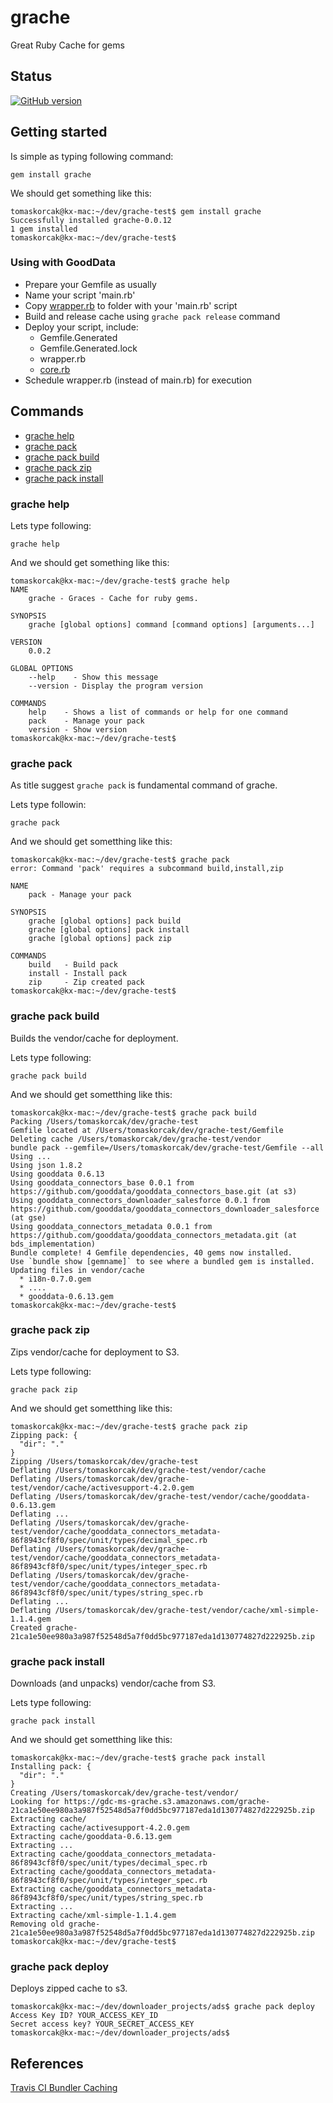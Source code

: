 # grache

Great Ruby Cache for gems

## Status

[![GitHub version](https://badge.fury.io/gh/korczis%2Fgrache.svg)](http://badge.fury.io/gh/korczis%2Fgrache)

## Getting started 

Is simple as typing following command:

```
gem install grache
```

We should get something like this:

```
tomaskorcak@kx-mac:~/dev/grache-test$ gem install grache
Successfully installed grache-0.0.12
1 gem installed
tomaskorcak@kx-mac:~/dev/grache-test$
```

### Using with GoodData

* Prepare your Gemfile as usually
* Name your script 'main.rb'
* Copy [wrapper.rb](https://github.com/korczis/grache-test/blob/master/stub.rb) to folder with your 'main.rb' script
* Build and release cache using `grache pack release` command
* Deploy your script, include:
    * Gemfile.Generated
    * Gemfile.Generated.lock
    * wrapper.rb
    * [core.rb](https://github.com/korczis/grache-test/blob/master/core.rb)
* Schedule wrapper.rb (instead of main.rb) for execution

## Commands

- [grache help](#grache-help)
- [grache pack](#grache-pack)
- [grache pack build](#grache-pack-build)
- [grache pack zip](#grache-pack-zip)
- [grache pack install](#grache-pack-install)

### grache help

Lets type following:

```
grache help
```

And we should get something like this:

```
tomaskorcak@kx-mac:~/dev/grache-test$ grache help
NAME
    grache - Graces - Cache for ruby gems.

SYNOPSIS
    grache [global options] command [command options] [arguments...]

VERSION
    0.0.2

GLOBAL OPTIONS
    --help    - Show this message
    --version - Display the program version

COMMANDS
    help    - Shows a list of commands or help for one command
    pack    - Manage your pack
    version - Show version
tomaskorcak@kx-mac:~/dev/grache-test$
```

### grache pack

As title suggest ```grache pack``` is fundamental command of grache.

Lets type followin:

```
grache pack
```

And we should get sometthing like this: 

```
tomaskorcak@kx-mac:~/dev/grache-test$ grache pack
error: Command 'pack' requires a subcommand build,install,zip

NAME
    pack - Manage your pack

SYNOPSIS
    grache [global options] pack build
    grache [global options] pack install
    grache [global options] pack zip

COMMANDS
    build   - Build pack
    install - Install pack
    zip     - Zip created pack
tomaskorcak@kx-mac:~/dev/grache-test$
```


### grache pack build

Builds the vendor/cache for deployment.

Lets type following:

```
grache pack build
```

And we should get sometthing like this: 

```
tomaskorcak@kx-mac:~/dev/grache-test$ grache pack build
Packing /Users/tomaskorcak/dev/grache-test
Gemfile located at /Users/tomaskorcak/dev/grache-test/Gemfile
Deleting cache /Users/tomaskorcak/dev/grache-test/vendor
bundle pack --gemfile=/Users/tomaskorcak/dev/grache-test/Gemfile --all
Using ...
Using json 1.8.2
Using gooddata 0.6.13
Using gooddata_connectors_base 0.0.1 from https://github.com/gooddata/gooddata_connectors_base.git (at s3)
Using gooddata_connectors_downloader_salesforce 0.0.1 from https://github.com/gooddata/gooddata_connectors_downloader_salesforce (at gse)
Using gooddata_connectors_metadata 0.0.1 from https://github.com/gooddata/gooddata_connectors_metadata.git (at bds_implementation)
Bundle complete! 4 Gemfile dependencies, 40 gems now installed.
Use `bundle show [gemname]` to see where a bundled gem is installed.
Updating files in vendor/cache
  * i18n-0.7.0.gem
  * ....
  * gooddata-0.6.13.gem
tomaskorcak@kx-mac:~/dev/grache-test$
```

### grache pack zip

Zips vendor/cache for deployment to S3.

Lets type following:

```
grache pack zip
```

And we should get sometthing like this:

```
tomaskorcak@kx-mac:~/dev/grache-test$ grache pack zip
Zipping pack: {
  "dir": "."
}
Zipping /Users/tomaskorcak/dev/grache-test
Deflating /Users/tomaskorcak/dev/grache-test/vendor/cache
Deflating /Users/tomaskorcak/dev/grache-test/vendor/cache/activesupport-4.2.0.gem
Deflating /Users/tomaskorcak/dev/grache-test/vendor/cache/gooddata-0.6.13.gem
Deflating ...
Deflating /Users/tomaskorcak/dev/grache-test/vendor/cache/gooddata_connectors_metadata-86f8943cf8f0/spec/unit/types/decimal_spec.rb
Deflating /Users/tomaskorcak/dev/grache-test/vendor/cache/gooddata_connectors_metadata-86f8943cf8f0/spec/unit/types/integer_spec.rb
Deflating /Users/tomaskorcak/dev/grache-test/vendor/cache/gooddata_connectors_metadata-86f8943cf8f0/spec/unit/types/string_spec.rb
Deflating ...
Deflating /Users/tomaskorcak/dev/grache-test/vendor/cache/xml-simple-1.1.4.gem
Created grache-21ca1e50ee980a3a987f52548d5a7f0dd5bc977187eda1d130774827d222925b.zip
```

### grache pack install

Downloads (and unpacks) vendor/cache from S3.

Lets type following:

```
grache pack install
```

And we should get sometthing like this:

```
tomaskorcak@kx-mac:~/dev/grache-test$ grache pack install
Installing pack: {
  "dir": "."
}
Creating /Users/tomaskorcak/dev/grache-test/vendor/
Looking for https://gdc-ms-grache.s3.amazonaws.com/grache-21ca1e50ee980a3a987f52548d5a7f0dd5bc977187eda1d130774827d222925b.zip
Extracting cache/
Extracting cache/activesupport-4.2.0.gem
Extracting cache/gooddata-0.6.13.gem
Extracting ...
Extracting cache/gooddata_connectors_metadata-86f8943cf8f0/spec/unit/types/decimal_spec.rb
Extracting cache/gooddata_connectors_metadata-86f8943cf8f0/spec/unit/types/integer_spec.rb
Extracting cache/gooddata_connectors_metadata-86f8943cf8f0/spec/unit/types/string_spec.rb
Extracting ...
Extracting cache/xml-simple-1.1.4.gem
Removing old grache-21ca1e50ee980a3a987f52548d5a7f0dd5bc977187eda1d130774827d222925b.zip
tomaskorcak@kx-mac:~/dev/grache-test$
```

### grache pack deploy

Deploys zipped cache to s3.

```
tomaskorcak@kx-mac:~/dev/downloader_projects/ads$ grache pack deploy
Access Key ID? YOUR_ACCESS_KEY_ID
Secret access key? YOUR_SECRET_ACCESS_KEY
tomaskorcak@kx-mac:~/dev/downloader_projects/ads$
```

## References

[Travis CI Bundler Caching](http://docs.travis-ci.com/user/caching/)
